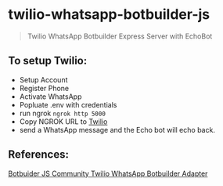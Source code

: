 # twilio-whatsapp-botbuilder-js

> Twilio WhatsApp Botbuilder Express Server with EchoBot

## To setup Twilio:

- Setup Account
- Register Phone
- Activate WhatsApp
- Popluate .env with credentials
- run ngrok
  `ngrok http 5000`
- Copy NGROK URL to [Twilio](https://console.twilio.com/us1/develop/sms/settings/whatsapp-sandbox?frameUrl=%2Fconsole%2Fsms%2Fwhatsapp%2Fsandbox%3Fx-target-region%3Dus1)
- send a WhatsApp message and the Echo bot will echo back.

## References:

[Botbuider JS Community Twilio WhatsApp Botbuilder Adapter](https://github.com/BotBuilderCommunity/botbuilder-community-js/blob/master/libraries/botbuilder-adapter-twilio-whatsapp/README.md)
